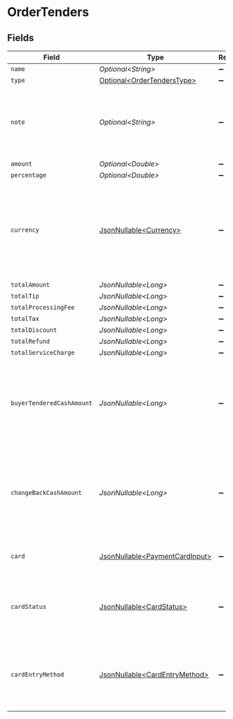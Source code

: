 # OrderTenders


## Fields

| Field                                                                                                                              | Type                                                                                                                               | Required                                                                                                                           | Description                                                                                                                        | Example                                                                                                                            |
| ---------------------------------------------------------------------------------------------------------------------------------- | ---------------------------------------------------------------------------------------------------------------------------------- | ---------------------------------------------------------------------------------------------------------------------------------- | ---------------------------------------------------------------------------------------------------------------------------------- | ---------------------------------------------------------------------------------------------------------------------------------- |
| `name`                                                                                                                             | *Optional\<String>*                                                                                                                | :heavy_minus_sign:                                                                                                                 | N/A                                                                                                                                | 10% off                                                                                                                            |
| `type`                                                                                                                             | [Optional\<OrderTendersType>](../../models/components/OrderTendersType.md)                                                         | :heavy_minus_sign:                                                                                                                 | N/A                                                                                                                                | cash                                                                                                                               |
| `note`                                                                                                                             | *Optional\<String>*                                                                                                                | :heavy_minus_sign:                                                                                                                 | N/A                                                                                                                                | An optional note associated with the tender at the time of payment.                                                                |
| `amount`                                                                                                                           | *Optional\<Double>*                                                                                                                | :heavy_minus_sign:                                                                                                                 | N/A                                                                                                                                | 27500                                                                                                                              |
| `percentage`                                                                                                                       | *Optional\<Double>*                                                                                                                | :heavy_minus_sign:                                                                                                                 | N/A                                                                                                                                | 10                                                                                                                                 |
| `currency`                                                                                                                         | [JsonNullable\<Currency>](../../models/components/Currency.md)                                                                     | :heavy_minus_sign:                                                                                                                 | Indicates the associated currency for an amount of money. Values correspond to [ISO 4217](https://en.wikipedia.org/wiki/ISO_4217). | USD                                                                                                                                |
| `totalAmount`                                                                                                                      | *JsonNullable\<Long>*                                                                                                              | :heavy_minus_sign:                                                                                                                 | N/A                                                                                                                                | 275                                                                                                                                |
| `totalTip`                                                                                                                         | *JsonNullable\<Long>*                                                                                                              | :heavy_minus_sign:                                                                                                                 | N/A                                                                                                                                | 7                                                                                                                                  |
| `totalProcessingFee`                                                                                                               | *JsonNullable\<Long>*                                                                                                              | :heavy_minus_sign:                                                                                                                 | N/A                                                                                                                                | 0                                                                                                                                  |
| `totalTax`                                                                                                                         | *JsonNullable\<Long>*                                                                                                              | :heavy_minus_sign:                                                                                                                 | N/A                                                                                                                                | 2.75                                                                                                                               |
| `totalDiscount`                                                                                                                    | *JsonNullable\<Long>*                                                                                                              | :heavy_minus_sign:                                                                                                                 | N/A                                                                                                                                | 3                                                                                                                                  |
| `totalRefund`                                                                                                                      | *JsonNullable\<Long>*                                                                                                              | :heavy_minus_sign:                                                                                                                 | N/A                                                                                                                                | 0                                                                                                                                  |
| `totalServiceCharge`                                                                                                               | *JsonNullable\<Long>*                                                                                                              | :heavy_minus_sign:                                                                                                                 | N/A                                                                                                                                | 0                                                                                                                                  |
| `buyerTenderedCashAmount`                                                                                                          | *JsonNullable\<Long>*                                                                                                              | :heavy_minus_sign:                                                                                                                 | The amount (in cents) of cash tendered by the buyer. Only applicable when the tender type is cash.                                 | 27500                                                                                                                              |
| `changeBackCashAmount`                                                                                                             | *JsonNullable\<Long>*                                                                                                              | :heavy_minus_sign:                                                                                                                 | The amount (in cents) of cash returned to the buyer. Only applicable when the tender type is cash.                                 | 27500                                                                                                                              |
| `card`                                                                                                                             | [JsonNullable\<PaymentCardInput>](../../models/components/PaymentCardInput.md)                                                     | :heavy_minus_sign:                                                                                                                 | A card's non-confidential details.                                                                                                 |                                                                                                                                    |
| `cardStatus`                                                                                                                       | [JsonNullable\<CardStatus>](../../models/components/CardStatus.md)                                                                 | :heavy_minus_sign:                                                                                                                 | The status of the card. Only applicable when the tender type is card.                                                              | authorized                                                                                                                         |
| `cardEntryMethod`                                                                                                                  | [JsonNullable\<CardEntryMethod>](../../models/components/CardEntryMethod.md)                                                       | :heavy_minus_sign:                                                                                                                 | The entry method of the card. Only applicable when the tender type is card.                                                        | swiped                                                                                                                             |